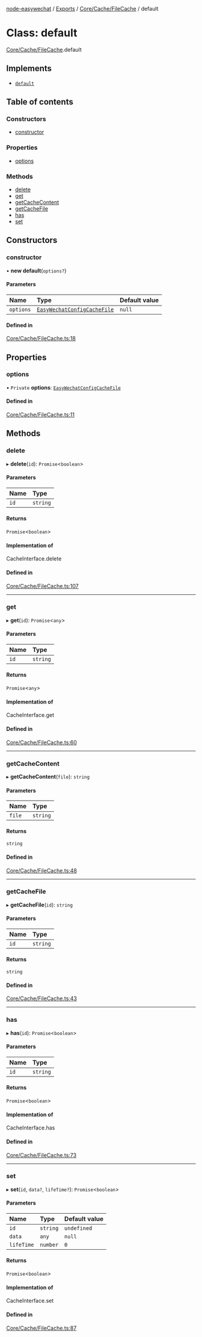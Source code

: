 [node-easywechat](../README.md) / [Exports](../modules.md) / [Core/Cache/FileCache](../modules/Core_Cache_FileCache.md) / default

# Class: default

[Core/Cache/FileCache](../modules/Core_Cache_FileCache.md).default

## Implements

- [`default`](Core_Contracts_CacheInterface.default.md)

## Table of contents

### Constructors

- [constructor](Core_Cache_FileCache.default.md#constructor)

### Properties

- [options](Core_Cache_FileCache.default.md#options)

### Methods

- [delete](Core_Cache_FileCache.default.md#delete)
- [get](Core_Cache_FileCache.default.md#get)
- [getCacheContent](Core_Cache_FileCache.default.md#getcachecontent)
- [getCacheFile](Core_Cache_FileCache.default.md#getcachefile)
- [has](Core_Cache_FileCache.default.md#has)
- [set](Core_Cache_FileCache.default.md#set)

## Constructors

### constructor

• **new default**(`options?`)

#### Parameters

| Name | Type | Default value |
| :------ | :------ | :------ |
| `options` | [`EasyWechatConfigCacheFile`](../interfaces/Core_Types.EasyWechatConfigCacheFile.md) | `null` |

#### Defined in

[Core/Cache/FileCache.ts:18](https://github.com/hpyer/node-easywechat/blob/e4961d7/src/Core/Cache/FileCache.ts#L18)

## Properties

### options

• `Private` **options**: [`EasyWechatConfigCacheFile`](../interfaces/Core_Types.EasyWechatConfigCacheFile.md)

#### Defined in

[Core/Cache/FileCache.ts:11](https://github.com/hpyer/node-easywechat/blob/e4961d7/src/Core/Cache/FileCache.ts#L11)

## Methods

### delete

▸ **delete**(`id`): `Promise`<`boolean`\>

#### Parameters

| Name | Type |
| :------ | :------ |
| `id` | `string` |

#### Returns

`Promise`<`boolean`\>

#### Implementation of

CacheInterface.delete

#### Defined in

[Core/Cache/FileCache.ts:107](https://github.com/hpyer/node-easywechat/blob/e4961d7/src/Core/Cache/FileCache.ts#L107)

___

### get

▸ **get**(`id`): `Promise`<`any`\>

#### Parameters

| Name | Type |
| :------ | :------ |
| `id` | `string` |

#### Returns

`Promise`<`any`\>

#### Implementation of

CacheInterface.get

#### Defined in

[Core/Cache/FileCache.ts:60](https://github.com/hpyer/node-easywechat/blob/e4961d7/src/Core/Cache/FileCache.ts#L60)

___

### getCacheContent

▸ **getCacheContent**(`file`): `string`

#### Parameters

| Name | Type |
| :------ | :------ |
| `file` | `string` |

#### Returns

`string`

#### Defined in

[Core/Cache/FileCache.ts:48](https://github.com/hpyer/node-easywechat/blob/e4961d7/src/Core/Cache/FileCache.ts#L48)

___

### getCacheFile

▸ **getCacheFile**(`id`): `string`

#### Parameters

| Name | Type |
| :------ | :------ |
| `id` | `string` |

#### Returns

`string`

#### Defined in

[Core/Cache/FileCache.ts:43](https://github.com/hpyer/node-easywechat/blob/e4961d7/src/Core/Cache/FileCache.ts#L43)

___

### has

▸ **has**(`id`): `Promise`<`boolean`\>

#### Parameters

| Name | Type |
| :------ | :------ |
| `id` | `string` |

#### Returns

`Promise`<`boolean`\>

#### Implementation of

CacheInterface.has

#### Defined in

[Core/Cache/FileCache.ts:73](https://github.com/hpyer/node-easywechat/blob/e4961d7/src/Core/Cache/FileCache.ts#L73)

___

### set

▸ **set**(`id`, `data?`, `lifeTime?`): `Promise`<`boolean`\>

#### Parameters

| Name | Type | Default value |
| :------ | :------ | :------ |
| `id` | `string` | `undefined` |
| `data` | `any` | `null` |
| `lifeTime` | `number` | `0` |

#### Returns

`Promise`<`boolean`\>

#### Implementation of

CacheInterface.set

#### Defined in

[Core/Cache/FileCache.ts:87](https://github.com/hpyer/node-easywechat/blob/e4961d7/src/Core/Cache/FileCache.ts#L87)
